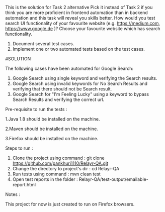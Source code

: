 This is the solution for Task 2 alternative
Pick it instead of Task 2 if you think you are more proficient in frontend automation than in
backend automation and this task will reveal you skills better.
How would you test search UI functionality of your favourite website (e.g. https://medium.com,
https://www.google.de )? Choose your favourite website which has search functionality.
1. Document several test cases.
2. Implement one or two automated tests based on the test cases.

#SOLUTION

The following cases have been automated for Google Search:

1. Google Search using single keyword and verifying the Search results.
2. Google Search using invalid keywords for No Search Results and verifying that there should not be Search result.
3. Google Search for "I'm Feeling Lucky" using a keyword to bypass Search Results and verifying the correct url.

Pre-requisite to run the tests :

1.Java 1.8 should be installed on the machine.

2.Maven should be installed on the machine.

3.Firefox should be installed on the machine.

Steps to run :

1. Clone the project using command : git clone https://github.com/pankhuri1110/Relayr-QA.git
2. Change the directory to project's dir : cd Relayr-QA
3. Run tests using command : mvn clean test
4. Open test reports in the folder : Relayr-QA/test-output/emailable-report.html

Notes :

This project for now is just created to run on Firefox browsers.
